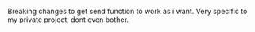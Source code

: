 Breaking changes to get send function to work as i want. Very specific to my private project, dont even bother. 
